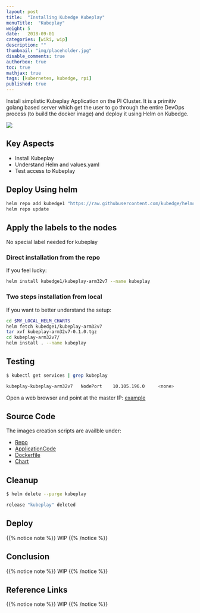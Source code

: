 ```yaml
---
layout: post
title:  "Installing Kubedge Kubeplay"
menuTitle:  "Kubeplay"
weight: 5
date:   2018-09-01
categories: [wiki, wip]
description: ""
thumbnail: "img/placeholder.jpg"
disable_comments: true
authorbox: true
toc: true
mathjax: true
tags: [kubernetes, kubedge, rpi]
published: true
---
```


Install simplistic Kubeplay Application on the PI Cluster. It is a primitiv golang based server
which get the user to go through the entire DevOps process (to build the docker image) and
deploy it using Helm on Kubedge.

<!--more-->

![](/images/kubeplay/kubeplay.png)

## Key Aspects

- Install Kubeplay
- Understand Helm and values.yaml
- Test access to Kubeplay

## Deploy Using helm

```bash
helm repo add kubedge1 "https://raw.githubusercontent.com/kubedge/helmrepos/arm32v7/kubedge1"
helm repo update
```

## Apply the labels to the nodes

No special label needed for kubeplay

### Direct installation from the repo

If you feel lucky:

```bash
helm install kubedge1/kubeplay-arm32v7 --name kubeplay
```

### Two steps installation from local

If you want to better understand the setup:

```bash
cd $MY_LOCAL_HELM_CHARTS
helm fetch kubedge1/kubeplay-arm32v7
tar xvf kubeplay-arm32v7-0.1.0.tgz
cd kubeplay-arm32v7/
helm install . --name kubeplay
```

## Testing

```bash
$ kubectl get services | grep kubeplay

kubeplay-kubeplay-arm32v7   NodePort    10.105.196.0     <none>        8005:32520/TCP    4m58s
```

Open a web browser and point at the master IP: [example](http://192.168.1.95:32520/testing_kubeplay)

## Source Code

The images creation scripts are availble under:

- [Repo](https://github.com/kubedge/kubeplay)
- [ApplicationCode](https://github.com/kubedge/kubeplay/tree/arm32v7/kubeplay)
- [Dockerfile](https://github.com/kubedge/kubeplay/tree/arm32v7/images/kubeplay)
- [Chart](https://github.com/kubedge/kubeplay/tree/arm32v7/charts/kubesim-kubeplay-arm32v7)

## Cleanup

```bash
$ helm delete --purge kubeplay

release "kubeplay" deleted
```

## Deploy

{{% notice note %}}
WIP
{{% /notice %}}

## Conclusion

{{% notice note %}}
WIP
{{% /notice %}}

## Reference Links

{{% notice note %}}
WIP
{{% /notice %}}
